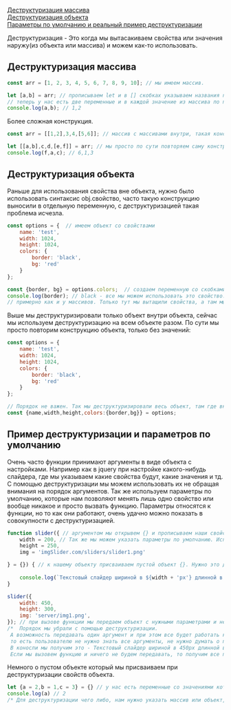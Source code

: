 [Деструктуризация массива](#arr)<br>
[Деструктуризация объекта](#object)<br>
[Параметры по умолчанию и реальный пример деструктуризации](#primer)<br>


Деструктуризация - Это когда мы вытасакиваем свойства или значения наружу(из объекта или массива) и можем как-то использовать.
## <a name ='arr'> Деструктуризация массива </a> ##
```javaScript
const arr = [1, 2, 3, 4, 5, 6, 7, 8, 9, 10]; // мы имеем массив.

let [a,b] = arr; // прописываем let и в [] скобках указываем названия переменных, далее оператор присваивания и массив который мы деструктуризируем
// теперь у нас есть две переменные и в каждой значение из массива по порядку.
console.log(a,b); // 1,2
```
Более сложная конструкция.
```javaScript
const arr = [[1,2],3,4,[5,6]]; // массив с массивами внутри, такая конструкция называется матрица.

let [[a,b],c,d,[e,f]] = arr; // мы просто по сути повторяем саму конструкцию с нужными переменными и все.
console.log(f,a,c); // 6,1,3
```
## <a name ='object'> Деструктуризация объекта </a> ##
Раньше для использования свойства вне объекта, нужно было использовать синтаксис obj.свойство, часто такую конструкцию выносили в отдельную переменную, с деструктуризацией такая проблема исчезла.
```javaScript
const options = {  // имеем объект со свойствами
    name: 'test',
    width: 1024,
    height: 1024,
    colors: {
        border: 'black',
        bg: 'red'
    }
};

const {border, bg} = options.colors;  // создаем переменную со скобками фигурными {}, после помещаем свойства, что хотим вытащить, а потом, откуда.
console.log(border); // black - все мы можем использовать это свойство.
// примерно как и у массивов. Только тут мы вытащили свойства, а там мы их присвоили в определенные переменные, так как здесь само свойство играет роль переменной, а внутренности - значение, у массивов есть только значение, поэтому для них нужно хранилище.
```
Выше мы деструктуризировали только объект внутри объекта, сейчас мы используем деструктуризацию на всем объекте разом. По сути мы просто повторим конструкцию объекта, только без значений:
```javaScript
const options = { 
    name: 'test',
    width: 1024,
    height: 1024,
    colors: {
        border: 'black',
        bg: 'red'
    }
};

// Порядок не важен. Так мы деструктуризировали весь объект, там где внутренний объект 'colors' мы просто ставим : и указываем его свойства в {} скобках.
const {name,width,height,colors:{border,bg}} = options;
```

## <a name ='primer'> Пример деструктуризации и параметров по умолчанию </a> ##
Очень часто функции принимают аргументы в виде объекта с настройками. Например как в jquery при настройке какого-нибудь слайдера, где мы указываем какие свойства будут, какие значения и тд. С помощью деструктуризации мы можем использовать их не обращая внимания на порядок аргументов. Так же используем параметры по умолчанию, которые нам позволяют менять лишь одно свойство или вообще никакое и просто вызвать функцию. Параметры относятся к функции, но то как они работают, очень удачно можно показать в совокупности с деструктуризацией.
```javaScript
function slider({ // аргументом мы открывем {} и прописываем наши свойства(используем деструктуризацию).
    width = 200, // Так же мы можем указать параметры по умолчанию. Используем знак присваивания у нужного свойства и прописываем нужное значение.
    height = 250,
    img = 'imgSlider.com/sliders/slider1.png'

} = {}) { // к нашему объекту присваиваем пустой объект {}. Нужно это для того, что бы не было ошибки, при вызове нашей функции без передоваемого объекта.
          
    console.log(`Текстовый слайдер шириной в ${width + 'px'} длинной в ${height + 'px'} и с картинкой с этого адреса ${img}`)
}

slider({
    width: 450,
    height: 300,
    img: 'server/img1.png',
}); // при вызове функции мы передаем объект с нужными параметрами и не важно в каком они порядке и скольки их.
/*  Порядок мы убрали с помощью деструктуризации.
 А возможность передавать один аргумент и при этом все будет работать как нужно, мы пофиксили с помощью параметров по умолчанию.
 то есть пользователю не нужно знать все аргументы, не нужно думать о порядке и так далее, ему нужно поменять ширину, он ее меняет и все будет работать.
 В коносли мы получим это - Текстовый слайдер шириной в 450px длинной в 300px и с картинкой с этого адреса server/img1.png
 Если мы вызовем функцию и ничего не будем передавать, то получим все по умолчанию - Текстовый слайдер шириной в 200px длинной в 250px и с картинкой с этого адреса imgSlider.com/sliders/slider1.png */
```
Немного о пустом объекте который мы присваиваем при деструктуризации свойств объекта.
```javaScript
let {a = 2,b = 1,c = 3} = {} // у нас есть переменные со значениями которые мы деструктуризируем. Если мы уберем часть c присваиванием пустого объекта = {}, то будет ошибка.
console.log(a) // 2
/* Для деструктуризации чего либо, нам нужно указать массив или объект, без этих контрукций мы не можем работать, это синтаксис деструктуризации. Если это будет уже созданный именованный и пустой объект, то это сработает так же, но сам объект так и останется пустым. */
```
